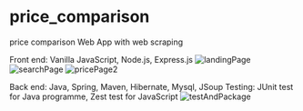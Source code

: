 # price_comparison
price comparison Web App with web scraping

Front end: Vanilla JavaScript, Node.js, Express.js
![landingPage](https://github.com/BarunGurung00/Price-comparison/assets/119054109/32c62b83-03a4-4ba8-84ef-587eb64b19d0)
![searchPage](https://github.com/BarunGurung00/Price-comparison/assets/119054109/36ba7ec1-2eba-4659-a323-8feaf7010009)
![pricePage2](https://github.com/BarunGurung00/Price-comparison/assets/119054109/07d61363-21be-4be4-9e87-03b4802270b9)

Back end:  Java, Spring, Maven, Hibernate, Mysql, JSoup
Testing: JUnit test for Java programme, Zest test for JavaScript
![testAndPackage](https://github.com/BarunGurung00/Price-comparison/assets/119054109/94a7ae86-d38b-435c-8eea-a390e8be4366)
